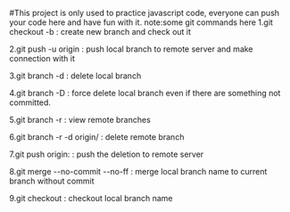 #This project is only used to practice javascript code, everyone can push your code here and have fun with it.
note:some git commands here
1.git checkout -b <new branch> : create new branch and check out it

2.git push -u origin <local new branch> : push local branch to remote server and make connection with it

3.git branch -d <local branch name> : delete local branch

4.git branch -D <local branch name> : force delete local branch even if there are something not committed.

5.git branch -r  : view remote branches

6.git branch -r -d origin/<remote branch name> : delete remote branch

7.git push origin:<remote branch name> : push the deletion to remote server

8.git merge <local branch name> --no-commit --no-ff : merge local branch name to current branch without commit

9.git checkout <local branch name> : checkout local branch name
